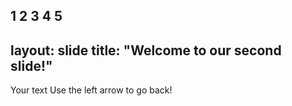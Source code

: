 1
2
3
4
5
---
layout: slide
title: "Welcome to our second slide!"
---
Your text
Use the left arrow to go back!
